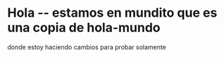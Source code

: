 # Hola -- estamos en mundito que es una copia de hola-mundo
donde estoy haciendo cambios para probar solamente
